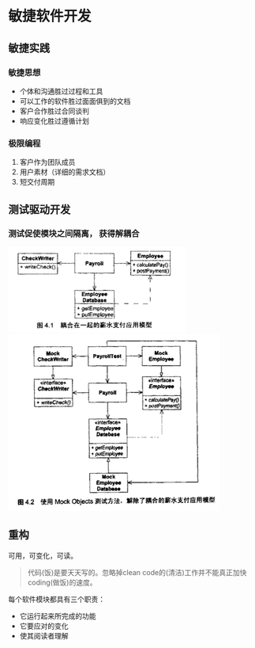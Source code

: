 # 敏捷软件开发

## 敏捷实践
### 敏捷思想
 - 个体和沟通胜过过程和工具
 - 可以工作的软件胜过面面俱到的文档
 - 客户合作胜过合同谈判
 - 响应变化胜过遵循计划

### 极限编程
1. 客户作为团队成员
2. 用户素材（详细的需求文档）
3. 短交付周期

## 测试驱动开发
### 测试促使模块之间隔离， 获得解耦合
![耦合在一起的薪水支付应用模型](../../../image/ASD_PPP/ASD3P_S1W1-1.png)
![使用Mock Objects 方法解耦合](../../../image/ASD_PPP/ASD3P_S1W1-2.png)

## 重构
可用，可变化，可读。

> 代码(饭)是要天天写的。忽略掉clean code的(清洁)工作并不能真正加快coding(做饭)的速度。

每个软件模块都具有三个职责：

 - 它运行起来所完成的功能
 - 它要应对的变化
 - 使其阅读者理解